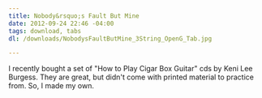 ```yaml
---
title: Nobody&rsquo;s Fault But Mine
date: 2012-09-24 22:46 -04:00
tags: download, tabs
dl: /downloads/NobodysFaultButMine_3String_OpenG_Tab.jpg

---
```


I recently bought a set of "How to Play Cigar Box Guitar" cds by Keni Lee Burgess. They are great, but didn't come with printed material to practice from. So, I made my own.

